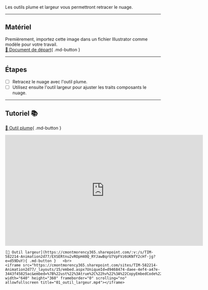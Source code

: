 Les outils plume et largeur vous permettront retracer le nuage.   
***  


## Matériel

Premièrement, importez cette image dans un fichier Illustrator comme modèle pour votre travail.   
[📁 Document de départ](https://cmontmorency365.sharepoint.com/:i:/s/TIM-582214-Animation2d77/ERwxQ4p9kgFCu6zsgoDO_qoBKH0NFPN13edDm7v_R_DbgA?e=HtfmMW){ .md-button }   <br>

***  

## Étapes

- [ ] Retracez le nuage avec l'outil plume.
- [ ] Utilisez ensuite l'outil largeur pour ajuster les traits composants le nuage.

***  
## Tutoriel 📚
[📁 Outil plume](https://cmontmorency365.sharepoint.com/:v:/s/TIM-582214-Animation2d77/EZ5TAKtOpjRGqaDC021JmrsByBww7YQm79IbggicWjwQ9g?e=6Oai3a){ .md-button }   <br>
<iframe src="https://cmontmorency365.sharepoint.com/sites/TIM-582214-Animation2d77/_layouts/15/embed.aspx?UniqueId=ab00539e-a64e-4634-a9a0-c2d36d499abb&embed=%7B%22ust%22%3Atrue%2C%22hv%22%3A%22CopyEmbedCode%22%7D&referrer=StreamWebApp&referrerScenario=EmbedDialog.Create" width="640" height="360" frameborder="0" scrolling="no" allowfullscreen title="08_plume_courbe_nuage.mp4"></iframe>

    [📁 Outil largeur](https://cmontmorency365.sharepoint.com/:v:/s/TIM-582214-Animation2d77/EXSERtnu2vROpH40Q_RYJawBqrU7VpFVz6UKNfY2cHf-jg?e=d59DuY){ .md-button }   <br>
    <iframe src="https://cmontmorency365.sharepoint.com/sites/TIM-582214-Animation2d77/_layouts/15/embed.aspx?UniqueId=d9468474-daee-4ef4-a47e-3443f45825ac&embed=%7B%22ust%22%3Atrue%2C%22hv%22%3A%22CopyEmbedCode%22%7D&referrer=StreamWebApp&referrerScenario=EmbedDialog.Create" width="640" height="360" frameborder="0" scrolling="no" allowfullscreen title="01_outil_largeur.mp4"></iframe>
